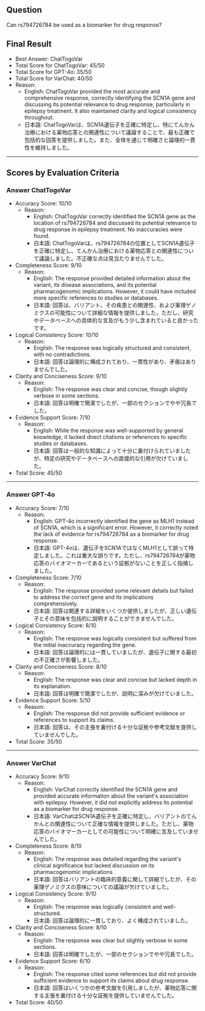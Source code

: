 ## Question

Can rs794726784 be used as a biomarker for drug response?

## Final Result

- Best Answer: ChatTogoVar
- Total Score for ChatTogoVar: 45/50
- Total Score for GPT-4o: 35/50
- Total Score for VarChat: 40/50
- Reason:
  - English: ChatTogoVar provided the most accurate and comprehensive response, correctly identifying the SCN1A gene and discussing its potential relevance to drug response, particularly in epilepsy treatment. It also maintained clarity and logical consistency throughout.
  - 日本語: ChatTogoVarは、SCN1A遺伝子を正確に特定し、特にてんかん治療における薬物応答との関連性について議論することで、最も正確で包括的な回答を提供しました。また、全体を通じて明確さと論理的一貫性を維持しました。

---

## Scores by Evaluation Criteria

### Answer ChatTogoVar
- Accuracy Score: 10/10
  - Reason: 
    - English: ChatTogoVar correctly identified the SCN1A gene as the location of rs794726784 and discussed its potential relevance to drug response in epilepsy treatment. No inaccuracies were found.
    - 日本語: ChatTogoVarは、rs794726784の位置としてSCN1A遺伝子を正確に特定し、てんかん治療における薬物応答との関連性について議論しました。不正確な点は見当たりませんでした。
- Completeness Score: 9/10
  - Reason: 
    - English: The response provided detailed information about the variant, its disease associations, and its potential pharmacogenomic implications. However, it could have included more specific references to studies or databases.
    - 日本語: 回答は、バリアント、その疾患との関連性、および薬理ゲノミクスの可能性について詳細な情報を提供しました。ただし、研究やデータベースへの具体的な言及がもう少し含まれていると良かったです。
- Logical Consistency Score: 10/10
  - Reason: 
    - English: The response was logically structured and consistent, with no contradictions.
    - 日本語: 回答は論理的に構成されており、一貫性があり、矛盾はありませんでした。
- Clarity and Conciseness Score: 9/10
  - Reason: 
    - English: The response was clear and concise, though slightly verbose in some sections.
    - 日本語: 回答は明確で簡潔でしたが、一部のセクションでやや冗長でした。
- Evidence Support Score: 7/10
  - Reason: 
    - English: While the response was well-supported by general knowledge, it lacked direct citations or references to specific studies or databases.
    - 日本語: 回答は一般的な知識によって十分に裏付けられていましたが、特定の研究やデータベースへの直接的な引用が欠けていました。
- Total Score: 45/50

---

### Answer GPT-4o
- Accuracy Score: 7/10
  - Reason: 
    - English: GPT-4o incorrectly identified the gene as MLH1 instead of SCN1A, which is a significant error. However, it correctly noted the lack of evidence for rs794726784 as a biomarker for drug response.
    - 日本語: GPT-4oは、遺伝子をSCN1AではなくMLH1として誤って特定しました。これは重大な誤りです。ただし、rs794726784が薬物応答のバイオマーカーであるという証拠がないことを正しく指摘しました。
- Completeness Score: 7/10
  - Reason: 
    - English: The response provided some relevant details but failed to address the correct gene and its implications comprehensively.
    - 日本語: 回答は関連する詳細をいくつか提供しましたが、正しい遺伝子とその意味を包括的に説明することができませんでした。
- Logical Consistency Score: 8/10
  - Reason: 
    - English: The response was logically consistent but suffered from the initial inaccuracy regarding the gene.
    - 日本語: 回答は論理的には一貫していましたが、遺伝子に関する最初の不正確さが影響しました。
- Clarity and Conciseness Score: 8/10
  - Reason: 
    - English: The response was clear and concise but lacked depth in its explanation.
    - 日本語: 回答は明確で簡潔でしたが、説明に深みが欠けていました。
- Evidence Support Score: 5/10
  - Reason: 
    - English: The response did not provide sufficient evidence or references to support its claims.
    - 日本語: 回答は、その主張を裏付ける十分な証拠や参考文献を提供していませんでした。
- Total Score: 35/50

---

### Answer VarChat
- Accuracy Score: 9/10
  - Reason: 
    - English: VarChat correctly identified the SCN1A gene and provided accurate information about the variant's association with epilepsy. However, it did not explicitly address its potential as a biomarker for drug response.
    - 日本語: VarChatはSCN1A遺伝子を正確に特定し、バリアントのてんかんとの関連性について正確な情報を提供しました。ただし、薬物応答のバイオマーカーとしての可能性について明確に言及していませんでした。
- Completeness Score: 8/10
  - Reason: 
    - English: The response was detailed regarding the variant's clinical significance but lacked discussion on its pharmacogenomic implications.
    - 日本語: 回答はバリアントの臨床的意義に関して詳細でしたが、その薬理ゲノミクスの意味についての議論が欠けていました。
- Logical Consistency Score: 9/10
  - Reason: 
    - English: The response was logically consistent and well-structured.
    - 日本語: 回答は論理的に一貫しており、よく構成されていました。
- Clarity and Conciseness Score: 8/10
  - Reason: 
    - English: The response was clear but slightly verbose in some sections.
    - 日本語: 回答は明確でしたが、一部のセクションでやや冗長でした。
- Evidence Support Score: 6/10
  - Reason: 
    - English: The response cited some references but did not provide sufficient evidence to support its claims about drug response.
    - 日本語: 回答はいくつかの参考文献を引用しましたが、薬物応答に関する主張を裏付ける十分な証拠を提供していませんでした。
- Total Score: 40/50